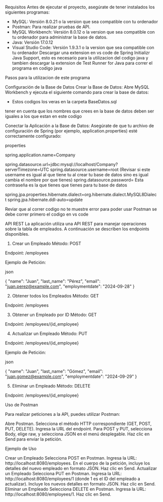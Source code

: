 Requisitos
Antes de ejecutar el proyecto, asegúrate de tener instalados los siguientes programas:

* MySQL: Versión 8.0.21 o la version que sea compatible con tu ordenador
* Postman: Para realizar pruebas de API.
* MySQL Workbench: Versión 8.0.12  o la version que sea compatible con tu ordenador para administrar la base de datos.
* Java: Versión 17.0.12 
* Visual Studio Code: Versión 1.9.3.1 o la version que sea compatible con tu ordenador
Descargar una extension en vs code de Spring Initializr Java Support, esto es necesario para la utilizacion del codigo java
y tambien descargar la extension de Test Runner for Java para correr el programa en codigo java


Pasos para la utilizacion de este programa

Configuración de la Base de Datos
Crear la Base de Datos: Abre MySQL Workbench y ejecuta el siguiente comando para crear la base de datos:

- Estos codigos los veras en la carpeta BaseDatos.sql

tener en cuenta que los nombres que crees en la base de datos deben ser iguales a los que estan en este codigo


Conectar la Aplicación a la Base de Datos: Asegúrate de que tu archivo de configuración de Spring (por ejemplo, application.properties) esté correctamente configurado:

properties

spring.application.name=Company

spring.datasource.url=jdbc:mysql://localhost/Company?serverTimezone=UTC
spring.datasource.username=root  (Revisar si este username es igual al que tiene tu al crear tu base de datos sino es igual cambia el nombre por que tienes)
spring.datasource.password= Esta contraseña es la que tienes que tienes para tu base de datos

spring.jpa.properties.hibernate.dialect=org.hibernate.dialect.MySQL8Dialect
spring.jpa.hibernate.ddl-auto=update

Reviar que al correr codigo no te muestre error
para poder usar Postman se debe correr primero el codigo en vs code

API REST
La aplicación utiliza una API REST para manejar operaciones sobre la tabla de empleados. A continuación se describen los endpoints disponibles.

1. Crear un Empleado
Método: POST

Endpoint: /employees

Ejemplo de Petición:

json

{
    "name": "Juan",
    "last_name": "Pérez",
    "email": "juan.perez@example.com",
    "employmentdate": "2024-09-28"
}

2. Obtener todos los Empleados
Método: GET

Endpoint: /employees

3. Obtener un Empleado por ID
Método: GET

Endpoint: /employees/{id_employee}

4. Actualizar un Empleado
Método: PUT

Endpoint: /employees/{id_employee}

Ejemplo de Petición:

json

{
    "name": "Juan",
    "last_name": "Gómez",
    "email": "juan.gomez@example.com",
    "employmentdate": "2024-09-29"
}

5. Eliminar un Empleado
Método: DELETE

Endpoint: /employees/{id_employee}



Uso de Postman

Para realizar peticiones a la API, puedes utilizar Postman:

Abre Postman.
Selecciona el método HTTP correspondiente (GET, POST, PUT, DELETE).
Ingresa la URL del endpoint.
Para POST y PUT, selecciona Body, elige raw, y selecciona JSON en el menú desplegable.
Haz clic en Send para enviar la petición.

Ejemplo de Uso

Crear un Empleado
Selecciona POST en Postman.
Ingresa la URL: http://localhost:8080/employees.
En el cuerpo de la petición, incluye los detalles del nuevo empleado en formato JSON.
Haz clic en Send.
Actualizar un Empleado
Selecciona PUT en Postman.
Ingresa la URL: http://localhost:8080/employees/1 (donde 1 es el ID del empleado a actualizar).
Incluye los nuevos detalles en formato JSON.
Haz clic en Send.
Eliminar un Empleado
Selecciona DELETE en Postman.
Ingresa la URL: http://localhost:8080/employees/1.
Haz clic en Send.
